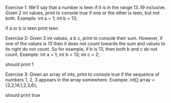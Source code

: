 Exercise 1:
We'll say that a number is teen if it is in the range 13..19 inclusive. Given 2 int values, print to console true if one or the other is teen, but not both.
Example:
int a = 1;
int b = 13;

if a or b is teen print teen


Exercise 2:
Given 3 int values, a b c, print to console their sum. However, if one of the values is 13 then it does not count towards the sum and values to its right do not count. So for example, if b is 13, then both b and c do not count.
Example:
int a = 1;
int b = 13;
int c = 2;

should print 1


Exercise 3:
Given an array of ints, print to console true if the sequence of numbers 1, 2, 3 appears in the array somewhere.
Example:
int[] array = {3,2,14,1,2,3,6};

should print true
